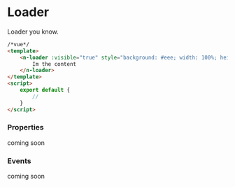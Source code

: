 # Loader
Loader you know.

```html
/*vue*/
<template>
    <n-loader :visible="true" style="background: #eee; width: 100%; height: 500px; line-height: 500px; text-align: center; border-radius: 3px;">
        Im the content
    </n-loader>
</template>
<script>
    export default {
        //
    }
</script>
```

### Properties
coming soon

### Events
coming soon

